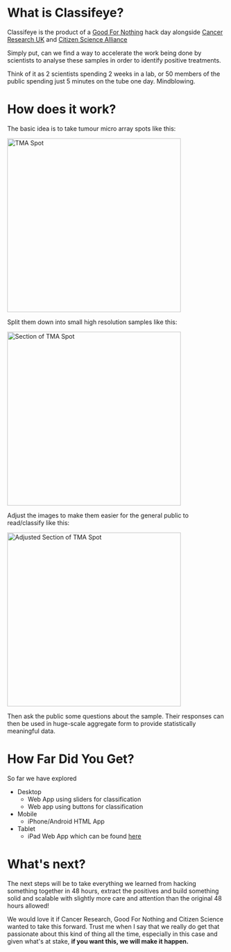 What is Classifeye?
===================
Classifeye is the product of a [Good For Nothing](http://www.goodfornothing.com) hack day alongside [Cancer Research UK](http://www.cancerresearchuk.org/) and [Citizen Science Alliance](http://www.citizensciencealliance.org/)

Simply put, can we find a way to accelerate the work being done by scientists to analyse these samples in order to identify positive treatments.

Think of it as 2 scientists spending 2 weeks in a lab, or 50 members of the public spending just 5 minutes on the tube one day. Mindblowing.

How does it work?
=================

The basic idea is to take tumour micro array spots like this:

<img src="http://www.inspiredpixel.net/openlabs/lowres/ABC28_01_049_0_17_1.jpg" width="400px" title="TMA Spot" alt="TMA Spot"/>

Split them down into small high resolution samples like this:

<img src="http://www.inspiredpixel.net/openlabs/split/ABC28_01_049_0_17_1.split22.jpg" width="400px" title="Section of TMA Spot" alt="Section of TMA Spot"/>

Adjust the images to make them easier for the general public to read/classify like this:

<img src="http://www.inspiredpixel.net/openlabs/ABC28_01_049_0_17_1.jpg" width="400px" title="Adjusted Section of TMA Spot" alt="Adjusted Section of TMA Spot"/>

Then ask the public some questions about the sample. Their responses can then be used in huge-scale aggregate form to provide statistically meaningful data.

How Far Did You Get?
====================

So far we have explored

- Desktop
  - Web App using sliders for classification
  - Web app using buttons for classification
- Mobile
  - iPhone/Android HTML App
- Tablet
  - iPad Web App which can be found [here](http://www.bit.ly/classifeye)

What's next?
============

The next steps will be to take everything we learned from hacking something together in 48 hours, extract the positives and build something solid and scalable with slightly more care and attention than the original 48 hours allowed!

We would love it if Cancer Research, Good For Nothing and Citizen Science wanted to take this forward. Trust me when I say that we really do get that passionate about this kind of thing all the time, especially in this case and given what's at stake, **if you want this, we will make it happen.**